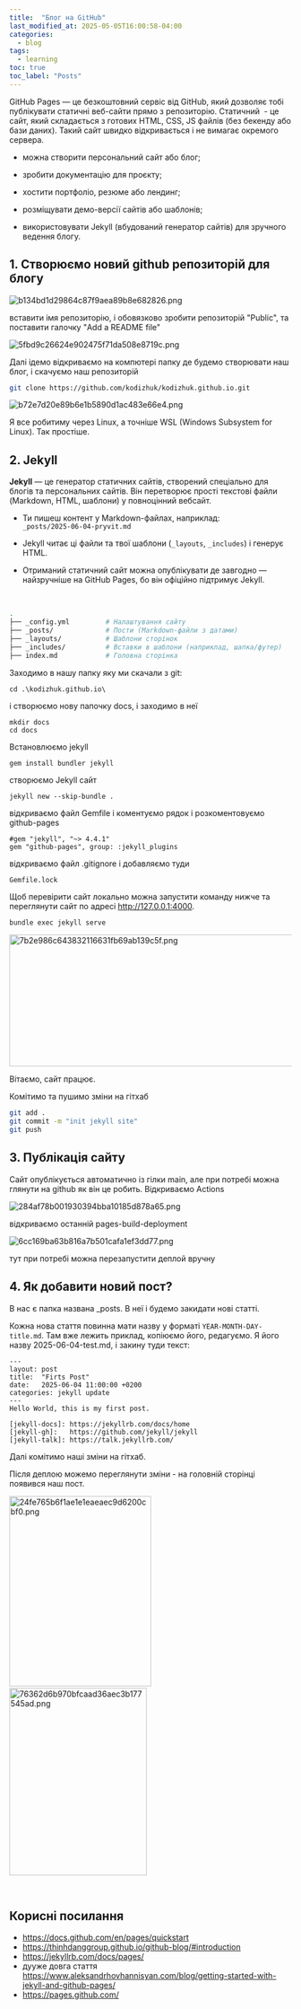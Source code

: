 ```yaml
---
title:  "Блог на GitHub"
last_modified_at: 2025-05-05T16:00:58-04:00
categories: 
  - blog
tags:
  - learning
toc: true
toc_label: "Posts"
---
```


GitHub Pages — це безкоштовний сервіс від GitHub, який дозволяє тобі публікувати статичні веб-сайти прямо з репозиторію. Статичний  - це сайт, який складається з готових HTML, CSS, JS файлів (без бекенду або бази даних). Такий сайт швидко відкривається і не вимагає окремого сервера.

- можна створити персональний сайт або блог;
    
- зробити документацію для проєкту;
    
- хостити портфоліо, резюме або лендинг;
    
- розміщувати демо-версії сайтів або шаблонів;
    
- використовувати Jekyll (вбудований генератор сайтів) для зручного ведення блогу.
    

## 1\. Створюємо новий github репозиторій для блогу

![b134bd1d29864c87f9aea89b8e682826.png](/assets/resources/b134bd1d29864c87f9aea89b8e682826.png)

вставити імя репозиторію, і обовязково зробити репозиторій "Public", та поставити галочку "Add a README file"

![5fbd9c26624e902475f71da508e8719c.png](/assets/resources/5fbd9c26624e902475f71da508e8719c.png)

Далі ідемо відкриваємо на компютері папку де будемо створювати наш блог, і скачуємо наш репозиторій

```bash
git clone https://github.com/kodizhuk/kodizhuk.github.io.git
```

![b72e7d20e89b6e1b5890d1ac483e66e4.png](/assets/resources/b72e7d20e89b6e1b5890d1ac483e66e4.png)

Я все робитиму через Linux, а точніше WSL (Windows Subsystem for Linux). Так простіше.

## 2\. Jekyll

**Jekyll** — це генератор статичних сайтів, створений спеціально для блогів та персональних сайтів. Він перетворює прості текстові файли (Markdown, HTML, шаблони) у повноцінний вебсайт.

- Ти пишеш контент у Markdown-файлах, наприклад:  
    `_posts/2025-06-04-pryvit.md`
    
- Jekyll читає ці файли та твої шаблони (`_layouts`, `_includes`) і генерує HTML.
    
- Отриманий статичний сайт можна опублікувати де завгодно — найзручніше на GitHub Pages, бо він офіційно підтримує Jekyll.
    

&nbsp;

```bash
.
├── _config.yml         # Налаштування сайту
├── _posts/             # Пости (Markdown-файли з датами)
├── _layouts/           # Шаблони сторінок
├── _includes/          # Вставки в шаблони (наприклад, шапка/футер)
├── index.md            # Головна сторінка

```

Заходимо в нашу папку яку ми скачали з git:

```shell
cd .\kodizhuk.github.io\
```

і створюємо нову папочку docs, і заходимо в неї

```shell
mkdir docs
cd docs
```

Встановлюємо jekyll

```bash
gem install bundler jekyll
```

створюємо Jekyll сайт

```shell
jekyll new --skip-bundle .
```

відкриваємо файл Gemfile і коментуємо рядок і розкоментовуємо github-pages

```shell
#gem "jekyll", "~> 4.4.1"
gem "github-pages", group: :jekyll_plugins

```

відкриваємо файл .gitignore і добавляємо туди

```shell
Gemfile.lock
```

Щоб перевірити сайт локально можна запустити команду нижче та переглянути сайт по адресі http://127.0.0.1:4000.

```shell
bundle exec jekyll serve
```

<img src="/assets/resources/7b2e986c643832116631fb69ab139c5f.png" alt="7b2e986c643832116631fb69ab139c5f.png" width="712" height="235" class="jop-noMdConv">

Вітаємо, сайт працює.

Комітимо та пушимо зміни на гітхаб

```bash
git add .
git commit -m "init jekyll site"
git push
```

## 3. Публікація сайту

Сайт опублікується автоматично із гілки main, але при потребі можна глянути на github як він це робить. Відкриваємо Actions

![284af78b001930394bba10185d878a65.png](/assets/resources/284af78b001930394bba10185d878a65.png)



відкриваємо останній pages-build-deployment

![6cc169ba63b816a7b501cafa1ef3dd77.png](/assets/resources/6cc169ba63b816a7b501cafa1ef3dd77.png)

тут при потребі можна перезапустити деплой вручну

## 4. Як добавити новий пост?

В нас є папка названа \_posts. В неї і будемо закидати нові статті.

Кожна нова стаття повинна мати назву у форматі `YEAR-MONTH-DAY-title.md`. Там вже лежить приклад, копіюємо його, редагуємо. Я його назву 2025-06-04-test.md, і закину туди текст:

```
---
layout: post
title:  "Firts Post"
date:   2025-06-04 11:00:00 +0200
categories: jekyll update
---
Hello World, this is my first post.

[jekyll-docs]: https://jekyllrb.com/docs/home
[jekyll-gh]:   https://github.com/jekyll/jekyll
[jekyll-talk]: https://talk.jekyllrb.com/

```

Далі комітимо наші зміни на гітхаб.

Після деплою можемо переглянути зміни - на головній сторінці появився наш пост.

<img src="/assets/resources/24fe765b6f1ae1e1eaeaec9d6200cbf0.png" alt="24fe765b6f1ae1e1eaeaec9d6200cbf0.png" width="253" height="339" class="jop-noMdConv">  <img src="/assets/resources/76362d6b970bfcaad36aec3b177545ad.png" alt="76362d6b970bfcaad36aec3b177545ad.png" width="245" height="334" class="jop-noMdConv">

&nbsp;

## Корисні посилання

- https://docs.github.com/en/pages/quickstart
- https://thinhdanggroup.github.io/github-blog/#introduction
- https://jekyllrb.com/docs/pages/
- дууже довга стаття https://www.aleksandrhovhannisyan.com/blog/getting-started-with-jekyll-and-github-pages/
- https://pages.github.com/

